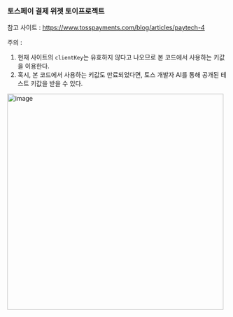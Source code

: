 ### 토스페이 결제 위젯 토이프로젝트

참고 사이트 : https://www.tosspayments.com/blog/articles/paytech-4

주의 : 
1. 현재 사이트의 `clientKey`는 유효하지 않다고 나오므로 본 코드에서 사용하는 키값을 이용한다.
2. 혹시, 본 코드에서 사용하는 키값도 만료되었다면, 토스 개발자 AI를 통해 공개된 테스트 키값을 받을 수 있다.

<img width="494" alt="image" src="https://github.com/user-attachments/assets/bf320c95-be82-4ff9-813d-196a09f47cd6" />


